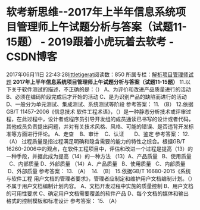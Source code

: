 # 软考新思维--2017年上半年信息系统项目管理师上午试题分析与答案（试题11-15题） - 2019跟着小虎玩着去软考 - CSDN博客
2017年06月11日 22:43:28[littletigerat](https://me.csdn.net/littletigerat)阅读数：850
所属专栏：[解析项目管理师试题](https://blog.csdn.net/column/details/15005.html)
**2017年上半年信息系统项目管理师上午试题分析与答案（试题11-15题）**
11.以下关于软件测试的描述，不正确的是：（）
A、为评价和改进产品质量进行的活动
B、必须在编码阶段完成后才开始的活动
C、是为识别产品的缺陷而进行的活动
D、一般分为单元测试、集成测试、系统测试等阶段
参考答案： 11. （B）
12.依据GB/T 11457-2006《信息技术 软件工程术语》，（）是一种静态分析技术或评审过程，在此过程中，设计者或程序员引导开发组的成员通读已书写的设计或者代码，其他成员负责提出问题，并对有关技术风格、风格、可能的错误、是否违背开发标准等方面进行评论。
A、走查    B、审计    C、认证       D、鉴定
参考答案： 12. （A）
过程质量是指过程满足明确和隐含需要的能力的特性之综合。根据GB/T 16260-2006中的观点，在软件工程项目中，评估和改进一个过程是提高（13）的一种手段，并据此成为提高（14）的一种方法
（13）A、产品质量   B、使用质量   C、内部质量 D、外部质量
（14）A、产品质量   B、使用质量   C、内部质量  D、外部质量
参考答案： 13. （A）  14. （B）
15.依据GB/T 16680-2015《系统与软件工程 用户文档的管理者要求》，管理者应制定和维护用户文档编制计划。（）不属于用户文档编制计划内容。
A、文档开发过程中实施的质量控制
B、用户文档的可用性要求
C、确定用户文档需要覆盖的软件产品
D、每个文档的媒体和输出格式的控制模板和标准设计
参考答案： 15. （A）
